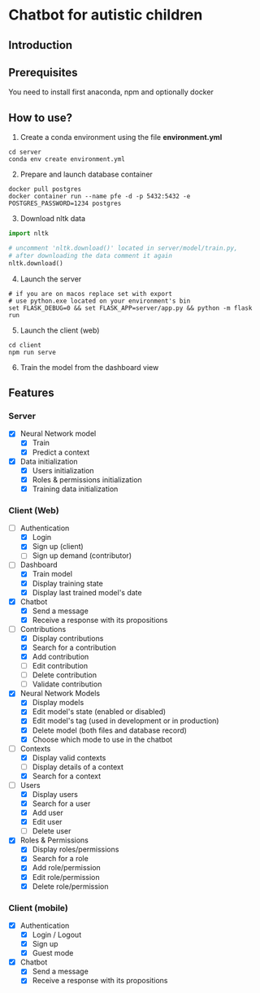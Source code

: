 # Chatbot for autistic children

## Introduction

## Prerequisites

You need to install first anaconda, npm and optionally docker

## How to use?

1. Create a conda environment using the file **environment.yml**

```shell
cd server
conda env create environment.yml
```

2. Prepare and launch database container

```shell
docker pull postgres
docker container run --name pfe -d -p 5432:5432 -e POSTGRES_PASSWORD=1234 postgres
```

3. Download nltk data

```python
import nltk

# uncomment 'nltk.download()' located in server/model/train.py, 
# after downloading the data comment it again
nltk.download()
```

4. Launch the server

```shell
# if you are on macos replace set with export
# use python.exe located on your environment's bin
set FLASK_DEBUG=0 && set FLASK_APP=server/app.py && python -m flask run
```

5. Launch the client (web)

```shell
cd client
npm run serve
```

6. Train the model from the dashboard view

## Features

### Server

- [x] Neural Network model
    - [x] Train
    - [x] Predict a context
- [x] Data initialization
    - [x] Users initialization
    - [x] Roles & permissions initialization
    - [x] Training data initialization

### Client (Web)

- [ ] Authentication
    - [x] Login
    - [x] Sign up (client)
    - [ ] Sign up demand (contributor)
- [ ] Dashboard
    - [x] Train model
    - [x] Display training state
    - [x] Display last trained model's date
- [x] Chatbot
    - [x] Send a message
    - [x] Receive a response with its propositions
- [ ] Contributions
    - [x] Display contributions
    - [x] Search for a contribution
    - [x] Add contribution
    - [ ] Edit contribution
    - [ ] Delete contribution
    - [ ] Validate contribution
- [x] Neural Network Models
    - [x] Display models
    - [x] Edit model's state (enabled or disabled)
    - [x] Edit model's tag (used in development or in production)
    - [x] Delete model  (both files and database record)
    - [x] Choose which mode to use in the chatbot
- [ ] Contexts
    - [x] Display valid contexts
    - [ ] Display details of a context 
    - [x] Search for a context
- [ ] Users
    - [x] Display users
    - [x] Search for a user
    - [x] Add user
    - [x] Edit user
    - [ ] Delete user
- [x] Roles & Permissions
    - [x] Display roles/permissions
    - [x] Search for a role
    - [x] Add role/permission
    - [x] Edit role/permission
    - [x] Delete role/permission

### Client (mobile)

- [x] Authentication
    - [x] Login / Logout
    - [x] Sign up
    - [x] Guest mode
- [x] Chatbot
    - [x] Send a message
    - [x] Receive a response with its propositions
